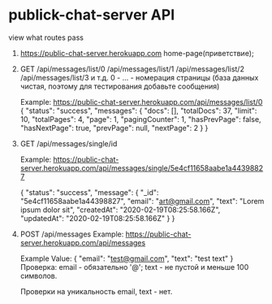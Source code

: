 # publick-chat-server API

view what routes pass

1) https://public-chat-server.herokuapp.com 
home-page(приветствие);

2) GET  /api/messages/list/0
        /api/messages/list/1
        /api/messages/list/2
        /api/messages/list/3
        и т.д.
   0 - ... - номерация страницы (база данных чистая, поэтому для тестирования добавьте сообщения)
   
   Example: 
   https://public-chat-server.herokuapp.com/api/messages/list/0
    {
    "status": "success",
    "messages": {
        "docs": [],
        "totalDocs": 37,
        "limit": 10,
        "totalPages": 4,
        "page": 1,
        "pagingCounter": 1,
        "hasPrevPage": false,
        "hasNextPage": true,
        "prevPage": null,
        "nextPage": 2
        }
      }
   
3) GET /api/messages/single/id

    Example: 
    https://public-chat-server.herokuapp.com/api/messages/single/5e4cf11658aabe1a44398827
    
    {
    "status": "success",
    "message": {
        "_id": "5e4cf11658aabe1a44398827",
        "email": "art@gmail.com",
        "text": "Lorem ipsum dolor sit",
        "createdAt": "2020-02-19T08:25:58.166Z",
        "updatedAt": "2020-02-19T08:25:58.166Z"
        }
     }


4) POST /api/messages
   Example: 
   https://public-chat-server.herokuapp.com/api/messages
   
   Example Value: 
   {
	"email": "test@gmail.com",
	"text": "test text"
   }
   Проверка: 
   email - обязательно '@';
   text - не пустой и меньше 100 символов.
   
   Проверки на уникальность email, text - нет.
   
   






